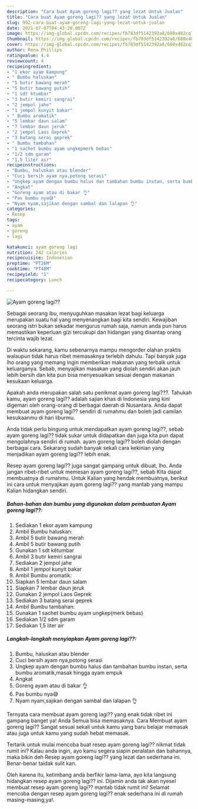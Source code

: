 ```yaml
---
description: "Cara buat Ayam goreng lagi?? yang lezat Untuk Jualan"
title: "Cara buat Ayam goreng lagi?? yang lezat Untuk Jualan"
slug: 992-cara-buat-ayam-goreng-lagi-yang-lezat-untuk-jualan
date: 2021-07-07T04:43:20.007Z
image: https://img-global.cpcdn.com/recipes/fb783df5142392a8/680x482cq70/ayam-goreng-lagi-foto-resep-utama.jpg
thumbnail: https://img-global.cpcdn.com/recipes/fb783df5142392a8/680x482cq70/ayam-goreng-lagi-foto-resep-utama.jpg
cover: https://img-global.cpcdn.com/recipes/fb783df5142392a8/680x482cq70/ayam-goreng-lagi-foto-resep-utama.jpg
author: Rena Phillips
ratingvalue: 4.4
reviewcount: 4
recipeingredient:
- "1 ekor ayam kampung"
- " Bumbu haluskan"
- "5 butir bawang merah"
- "5 butir bawang putih"
- "1 sdt ktumbar"
- "3 butir kemiri sangrai"
- "2 jempol jahe"
- "1 jempol kunyit bakar"
- " Bumbu aromatik"
- "5 lembar daun salam"
- "7 lembar daun jeruk"
- "2 jempol Laos Geprek"
- "3 batang serai geprek"
- " Bumbu tambahan"
- "1 sachet bumbu ayam ungkepmerk bebas"
- "1/2 sdm garam"
- "1,5 liter air"
recipeinstructions:
- "Bumbu, haluskan atau blender"
- "Cuci bersih ayam nya,potong serasi"
- "Ungkep ayam dengan bumbu halus dan tambahan bumbu instan, serta bumbu aromatik,masak hingga ayam empuk"
- "Angkat"
- "Goreng ayam atau di bakar 👌"
- "Pas bumbu nya😅"
- "Nyam nyam,sajikan dengan sambal dan lalapan 👌"
categories:
- Resep
tags:
- ayam
- goreng
- lagi

katakunci: ayam goreng lagi 
nutrition: 242 calories
recipecuisine: Indonesian
preptime: "PT26M"
cooktime: "PT48M"
recipeyield: "1"
recipecategory: Lunch

---
```



![Ayam goreng lagi??](https://img-global.cpcdn.com/recipes/fb783df5142392a8/680x482cq70/ayam-goreng-lagi-foto-resep-utama.jpg)

Sebagai seorang ibu, menyuguhkan masakan lezat bagi keluarga merupakan suatu hal yang menyenangkan bagi kita sendiri. Kewajiban seorang istri bukan sekadar mengurus rumah saja, namun anda pun harus memastikan keperluan gizi tercukupi dan hidangan yang disantap orang tercinta wajib lezat.

Di waktu  sekarang, kamu sebenarnya mampu mengorder olahan praktis walaupun tidak harus ribet memasaknya terlebih dahulu. Tapi banyak juga lho orang yang memang ingin memberikan makanan yang terbaik untuk keluarganya. Sebab, menyajikan masakan yang diolah sendiri akan jauh lebih bersih dan kita pun bisa menyesuaikan sesuai dengan makanan kesukaan keluarga. 



Apakah anda merupakan salah satu penikmat ayam goreng lagi???. Tahukah kamu, ayam goreng lagi?? adalah sajian khas di Indonesia yang kini digemari oleh orang-orang di berbagai daerah di Nusantara. Anda dapat membuat ayam goreng lagi?? sendiri di rumahmu dan boleh jadi camilan kesukaanmu di hari liburmu.

Anda tidak perlu bingung untuk mendapatkan ayam goreng lagi??, sebab ayam goreng lagi?? tidak sukar untuk didapatkan dan juga kita pun dapat mengolahnya sendiri di rumah. ayam goreng lagi?? boleh diolah dengan berbagai cara. Sekarang sudah banyak sekali cara kekinian yang menjadikan ayam goreng lagi?? lebih enak.

Resep ayam goreng lagi?? juga sangat gampang untuk dibuat, lho. Anda jangan ribet-ribet untuk memesan ayam goreng lagi??, sebab Kita dapat membuatnya di rumahmu. Untuk Kalian yang hendak membuatnya, berikut ini cara untuk menyajikan ayam goreng lagi?? yang mantab yang mampu Kalian hidangkan sendiri.

<!--inarticleads1-->

##### Bahan-bahan dan bumbu yang digunakan dalam pembuatan Ayam goreng lagi??:

1. Sediakan 1 ekor ayam kampung
1. Ambil  Bumbu haluskan:
1. Ambil 5 butir bawang merah
1. Ambil 5 butir bawang putih
1. Gunakan 1 sdt kêtumbar
1. Ambil 3 butir kemiri sangrai
1. Sediakan 2 jempol jahe
1. Ambil 1 jempol kunyit bakar
1. Ambil  Bumbu aromatik:
1. Siapkan 5 lembar daun salam
1. Siapkan 7 lembar daun jeruk
1. Gunakan 2 jempol Laos Geprek
1. Sediakan 3 batang serai geprek
1. Ambil  Bumbu tambahan:
1. Gunakan 1 sachet bumbu ayam ungkep(merk bebas)
1. Sediakan 1/2 sdm garam
1. Sediakan 1,5 liter air




<!--inarticleads2-->

##### Langkah-langkah menyiapkan Ayam goreng lagi??:

1. Bumbu, haluskan atau blender
1. Cuci bersih ayam nya,potong serasi
1. Ungkep ayam dengan bumbu halus dan tambahan bumbu instan, serta bumbu aromatik,masak hingga ayam empuk
1. Angkat
1. Goreng ayam atau di bakar 👌
1. Pas bumbu nya😅
1. Nyam nyam,sajikan dengan sambal dan lalapan 👌




Ternyata cara membuat ayam goreng lagi?? yang enak tidak ribet ini gampang banget ya! Anda Semua bisa memasaknya. Cara Membuat ayam goreng lagi?? Sangat sesuai sekali untuk kamu yang baru belajar memasak atau juga untuk kamu yang sudah hebat memasak.

Tertarik untuk mulai mencoba buat resep ayam goreng lagi?? nikmat tidak rumit ini? Kalau anda ingin, ayo kamu segera siapin peralatan dan bahannya, maka bikin deh Resep ayam goreng lagi?? yang lezat dan sederhana ini. Benar-benar taidak sulit kan. 

Oleh karena itu, ketimbang anda berfikir lama-lama, ayo kita langsung hidangkan resep ayam goreng lagi?? ini. Dijamin anda tak akan nyesel membuat resep ayam goreng lagi?? mantab tidak rumit ini! Selamat mencoba dengan resep ayam goreng lagi?? enak sederhana ini di rumah masing-masing,ya!.

